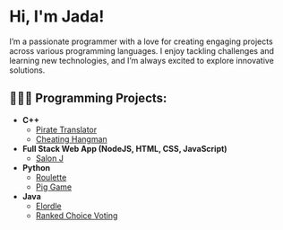 <h1>Hi, I'm Jada!</h1>

<p>I’m a passionate programmer with a love for creating engaging projects across various programming languages. I enjoy tackling challenges and learning new technologies, and I’m always excited to explore innovative solutions.</b>

<h2>👩🏽‍💻 Programming Projects:</h2>

- <b>C++</b>
  - [Pirate Translator](https://github.com/jadamoody1/PirateTranslator)
  - [Cheating Hangman](https://github.com/jadamoody1/CheatingHangman)
- <b>Full Stack Web App (NodeJS, HTML, CSS, JavaScript)</b>
  - [Salon J](https://github.com/jadamoody1/SalonJWebsite) 
- <b>Python</b>
  - [Roulette](https://github.com/jadamoody1/Roulette)
  - [Pig Game](https://github.com/jadamoody1/PigGame)
- <b>Java</b>
  - [Elordle](https://github.com/jadamoody1/Elordle)
  - [Ranked Choice Voting](https://github.com/jadamoody1/RankedChoiceVoting)




<!--
**joshmadakor1/joshmadakor1** is a ✨ _special_ ✨ repository because its `README.md` (this file) appears on your GitHub profile.

Here are some ideas to get you started:

- 🔭 I’m currently working on ...
- 🌱 I’m currently learning ...
- 👯 I’m looking to collaborate on ...
- 🤔 I’m looking for help with ...
- 💬 Ask me about ...
- 📫 How to reach me: ...
- 😄 Pronouns: ...
- ⚡ Fun fact: ...
-->
